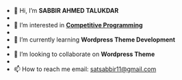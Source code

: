 - 👋 Hi, I’m **SABBIR AHMED TALUKDAR**
- 
- 👀 I’m interested in [**Competitive Programming**](https://www.stopstalk.com/user/profile/satsabbir11)
- 
- 🌱 I’m currently learning **Wordpress Theme Development**
- 
- 💞️ I’m looking to collaborate on **Wordpress Theme**
- 
- 📫 How to reach me email: satsabbir11@gmail.com

<!---
satsabbir11/satsabbir11 is a ✨ special ✨ repository because its `README.md` (this file) appears on your GitHub profile.
You can click the Preview link to take a look at your changes.
--->
